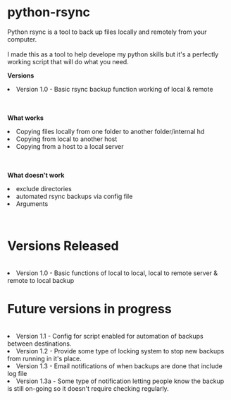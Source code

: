 # python-rsync
Python rsync is a tool to back up files locally and remotely from your computer.
<br>
<br>
I made this as a tool to help develope my python skills but it's a perfectly working script that will do what you need.


<p><b> Versions </b></p>
<p>
<li> Version 1.0 - Basic rsync backup function working of local & remote 
</p>

<br>
<br>
<b> What works </b>
<p> <li> Copying files locally from one folder to another folder/internal hd
<li> Copying from local to another host
<li> Copying from a host to a local server </p>
<br>
<br>
<b> What doesn't work </b>
<p> <li> exclude directories
<li> automated rsync backups via config file
<li> Arguments </p>
<br>




<h1> Versions Released </h1>
<br>
<li> Version 1.0 - Basic functions of local to local, local to remote server & remote to local backup

<h1> Future versions in progress </h1>
<br>
<li> Version 1.1 - Config for script enabled for automation of backups between destinations.
<li> Version 1.2 - Provide some type of locking system to stop new backups from running in it's place.
<li> Version 1.3 - Email notifications of when backups are done that include log file
<li> Version 1.3a - Some type of notification letting people know the backup is still on-going
 so it doesn't require checking regularly.
